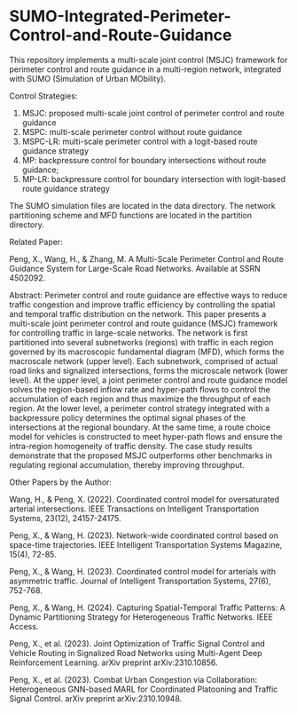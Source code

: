 # SUMO-Integrated-Perimeter-Control-and-Route-Guidance
This repository implements a multi-scale joint control (MSJC) framework for perimeter control and route guidance in a multi-region network, integrated with SUMO (Simulation of Urban MObility).

Control Strategies:
1. MSJC: proposed multi-scale joint control of perimeter control and route guidance
2. MSPC: multi-scale perimeter control without route guidance
3. MSPC-LR: multi-scale perimeter control with a logit-based route guidance strategy
4. MP: backpressure control for boundary intersections without route guidance;
5. MP-LR: backpressure control for boundary intersection with logit-based route guidance strategy

The SUMO simulation files are located in the data directory.
The network partitioning scheme and MFD functions are located in the partition directory.

Related Paper: 

Peng, X., Wang, H., & Zhang, M. A Multi-Scale Perimeter Control and Route Guidance System for Large-Scale Road Networks. Available at SSRN 4502092.

Abstract: 
Perimeter control and route guidance are effective ways to reduce traffic congestion and improve traffic efficiency by controlling the spatial and temporal traffic distribution on the network. This paper presents a multi-scale joint perimeter control and route guidance (MSJC) framework for controlling traffic in large-scale networks. The network is first partitioned into several subnetworks (regions) with traffic in each region governed by its macroscopic fundamental diagram (MFD), which forms the macroscale network (upper level). Each subnetwork, comprised of actual road links and signalized intersections, forms the microscale network (lower level). At the upper level, a joint perimeter control and route guidance model solves the region-based inflow rate and hyper-path flows to control the accumulation of each region and thus maximize the throughput of each region. At the lower level, a perimeter control strategy integrated with a backpressure policy determines the optimal signal phases of the intersections at the regional boundary. At the same time, a route choice model for vehicles is constructed to meet hyper-path flows and ensure the intra-region homogeneity of traffic density. The case study results demonstrate that the proposed MSJC outperforms other benchmarks in regulating regional accumulation, thereby improving throughput.

Other Papers by the Author:

Wang, H., & Peng, X. (2022). Coordinated control model for oversaturated arterial intersections. IEEE Transactions on Intelligent Transportation Systems, 23(12), 24157-24175.

Peng, X., & Wang, H. (2023). Network-wide coordinated control based on space-time trajectories. IEEE Intelligent Transportation Systems Magazine, 15(4), 72-85.

Peng, X., & Wang, H. (2023). Coordinated control model for arterials with asymmetric traffic. Journal of Intelligent Transportation Systems, 27(6), 752-768.

Peng, X., & Wang, H. (2024). Capturing Spatial-Temporal Traffic Patterns: A Dynamic Partitioning Strategy for Heterogeneous Traffic Networks. IEEE Access.

Peng, X., et al. (2023). Joint Optimization of Traffic Signal Control and Vehicle Routing in Signalized Road Networks using Multi-Agent Deep Reinforcement Learning. arXiv preprint arXiv:2310.10856.

Peng, X., et al. (2023). Combat Urban Congestion via Collaboration: Heterogeneous GNN-based MARL for Coordinated Platooning and Traffic Signal Control. arXiv preprint arXiv:2310.10948.

